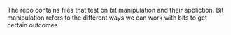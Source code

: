 The repo contains files that test on bit manipulation and their appliction.
Bit manipulation refers to the different ways we can work with bits to get
certain outcomes